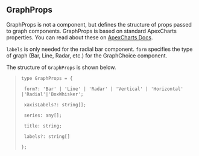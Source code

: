 ## GraphProps

GraphProps is not a component, but defines the structure of props passed to graph components. GraphProps is based on standard ApexCharts properties. You can read about these on [ApexCharts Docs](https://apexcharts.com/docs/series/).  

`labels` is only needed for the radial bar component. `form` specifies the type of graph (Bar, Line, Radar, etc.) for the GraphChoice component.  

The structure of `GraphProps` is shown below. 

>`type GraphProps = {  `
>  
>`  form?: 'Bar' | 'Line' | 'Radar' | 'Vertical' | 'Horizontal' |'Radial'|'BoxWhisker';  `
>  
>`  xaxisLabels?: string[];  `
>  
>`  series: any[];  `
>  
>`  title: string;  `
>  
>`  labels?: string[]  `
>  
>`};  `

